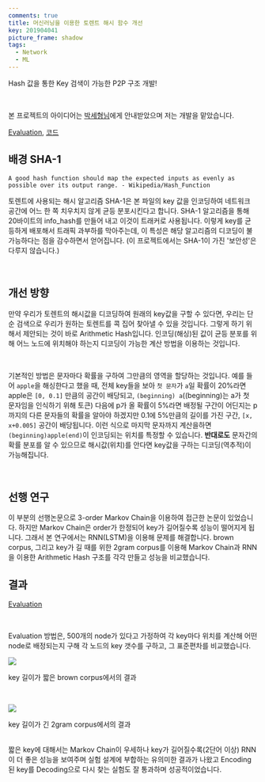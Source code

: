 ```yaml
---
comments: true
title: 머신러닝을 이용한 토렌트 해시 함수 개선
key: 201904041
picture_frame: shadow
tags:
  - Network
  - ML
---
```


Hash 값을 통한 Key 검색이 가능한 P2P 구조 개발!

<!--more-->

<br>

본 프로젝트의 아이디어는 [박세형님](https://github.com/justin-labry)에게 안내받았으며 저는 개발을 맡았습니다.

[Evaluation](https://nbviewer.jupyter.org/gist/q0115643/d5e2aee3089cca8f64791285eda23ba7),
[코드](https://github.com/q0115643/arithmetic-hash)


## 배경 SHA-1

```
A good hash function should map the expected inputs as evenly as possible over its output range. - Wikipedia/Hash_Function
```

토렌트에 사용되는 해시 알고리즘 SHA-1은 본 파일의 key 값을 인코딩하여 네트워크 공간에 어느 한 쪽 치우치지 않게 균등 분포시킨다고 합니다.
SHA-1 알고리즘을 통해 20바이트의 info_hash를 만들어 내고 이것이 트래커로 사용됩니다. 이렇게 key를 균등하게 배포해서 트래픽 과부하를 막아주는데,
이 특성은 해당 알고리즘의 디코딩이 불가능하다는 점을 감수하면서 얻어집니다.
(이 프로젝트에서는 SHA-1이 가진 '보안성'은 다루지 않습니다.)

<br>

## 개선 방향

만약 우리가 토렌트의 해시값을 디코딩하여 원래의 key값을 구할 수 있다면, 우리는 단순 검색으로 우리가 원하는 토렌트를 콕 집어 찾아낼 수 있을 것입니다.
그렇게 하기 위해서 제안되는 것이 바로 Arithmetic Hash입니다. 인코딩(해싱)된 값이 균등 분포를 위해 어느 노드에 위치해야 하는지 디코딩이 가능한 계산 방법을 이용하는 것입니다.

<br>

기본적인 방법은 문자마다 확률을 구하여 그만큼의 영역을 할당하는 것입니다. 예를 들어 ``apple``을 해싱한다고 했을 때, 전체 key들을 보아 ``첫 문자``가 ``a``일 확률이 20%라면
apple은 ``[0, 0.1]`` 만큼의 공간이 배당되고, ``(beginning) a``((beginning)는 a가 첫 문자임을 인식하기 위해 토큰) 다음에 p가 올 확률이 5%라면 배정될 구간이 어딘지는 p까지의
다른 문자들의 확률을 알아야 하겠지만 0.1에 5%만큼의 길이를 가진 구간, ``[x, x+0.005]`` 공간이 배당됩니다. 이런 식으로 마지막 문자까지 계산을하면 ``(beginning)apple(end)``이
인코딩되는 위치를 특정할 수 있습니다. **반대로도** 문자간의 확률 분포를 알 수 있으므로 해시값(위치)를 안다면 key값을 구하는 디코딩(역추적)이 가능해집니다.

<br>

## 선행 연구

이 부분의 선행논문으로 3-order Markov Chain을 이용하여 접근한 논문이 있었습니다. 하지만 Markov Chain은 order가 한정되어 key가 길어질수록 
성능이 떨어지게 됩니다. 그래서 본 연구에서는 RNN(LSTM)을 이용해 문제를 해결합니다. brown corpus, 그리고 key가 길 때를 위한 2gram corpus를 이용해 Markov Chain과 RNN을 이용한
Arithmetic Hash 구조를 각각 만들고 성능을 비교했습니다.

## 결과

[Evaluation](https://nbviewer.jupyter.org/gist/q0115643/d5e2aee3089cca8f64791285eda23ba7)

<br>

Evaluation 방법은, 500개의 node가 있다고 가정하여 각 key마다 위치를 계산해 어떤 node로 배정되는지 구해 각 노드의 key 갯수를 구하고, 그 표준편차를 비교했습니다.

![](https://raw.githubusercontent.com/q0115643/my_blog/master/assets/images/arithmetic-hash/0.png)

key 길이가 짧은 brown corpus에서의 결과

<br>

![](https://raw.githubusercontent.com/q0115643/my_blog/master/assets/images/arithmetic-hash/1.png)

key 길이가 긴 2gram corpus에서의 결과

<br>
짧은 key에 대해서는 Markov Chain이 우세하나 key가 길어질수록(2단어 이상) RNN이 더 좋은 성능을 보여주며
실험 설계에 부합하는 유의미한 결과가 나왔고 Encoding된 key를 Decoding으로 다시 찾는 실험도 잘 통과하며 성공적이었습니다.

